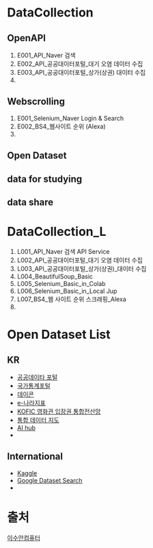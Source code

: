 # DataCollection

## OpenAPI
1. E001_API_Naver 검색 
2. E002_API_공공대이터포털_대기 오염 데이터 수집
3. E003_API_공공대이터포털_상가(상권) 대이터 수집
4. 

## Webscrolling
1. E001_Selenium_Naver Login & Search
2. E002_BS4_웹사이트 순위 (Alexa)
3. 


## Open Dataset

## data for studying

## data share








# DataCollection_L

1. L001_API_Naver 검색 API Service
2. L002_API_공공대이터포털_대기 오염 데이터 수집
3. L003_API_공공대이터포털_상가(상권)_대이터 수집
4. L004_BeautifulSoup_Basic
5. L005_Selenium_Basic_in_Colab
6. L006_Selenium_Basic_in_Local Jup
7. L007_BS4_웹 사이트 순위 스크래핑_Alexa
8. 







# Open Dataset List

## KR
* [공공데이타 포털](https://www.data.go.kr/)
* [국가통계포털](https://kosis.kr/index/index.do)
* [데이콘](https://dacon.io/)
* [e-나라지표](https://www.index.go.kr/main.do?cate=1)
* [KOFIC 영화관 입장권 통합전산망](https://www.kobis.or.kr/kobis/business/stat/them/findYearlyTotalList.do)
* [통합 데이터 지도](https://www.bigdata-map.kr/)
* [AI hub](https://aihub.or.kr/)
* 

## International
* [Kaggle](https://www.kaggle.com/)
* [Google Dataset Search](https://datasetsearch.research.google.com/)
* 




# 출처

[이수안컴퓨터](https://www.youtube.com/playlist?list=PL7ZVZgsnLwEFbtQ9LkKkzTBRDkEz3YHsQ)
